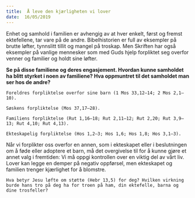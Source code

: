 ```yaml
---
title:  Å leve den kjærligheten vi lover
date:  16/05/2019
---
```


Enhet og samhold i familien er avhengig av at hver enkelt, først og fremst ektefellene, tar vare på de andre. Bibelhistorien er full av eksempler på brutte løfter, tynnslitt tillit og mangel på troskap. Men Skriften har også eksempler på vanlige mennesker som med Guds hjelp forpliktet seg overfor venner og familier og holdt sine løfter.

**Se på disse familiene og deres engasjement. Hvordan kunne samholdet ha blitt styrket i noen av familiene? Hva oppmuntret til det samholdet man ser hos de andre?**

`Foreldres forpliktelse overfor sine barn (1 Mos 33,12–14; 2 Mos 2,1–10).`

`Søskens forpliktelse (Mos 37,17–28).`

`Familiens forpliktelse (Rut 1,16–18; Rut 2,11–12; Rut 2,20; Rut 3,9–13; Rut 4,10; Rut 4,13).`

`Ekteskapelig forpliktelse (Hos 1,2–3; Hos 1,6; Hos 1,8; Hos 3,1–3).`

Når vi forplikter oss overfor en annen, som i ekteskapet eller i beslutningen om å føde eller adoptere et barn, må det overgivelse til for å kunne gjøre et annet valg i fremtiden: Vi må oppgi kontrollen over en viktig del av vårt liv. Lover kan legge en demper på negativ oppførsel, men ekteskapet og familien trenger kjærlighet for å blomstre.

`Hva betyr Jesu løfte om støtte (Hebr 13,5) for deg? Hvilken virkning burde hans tro på deg ha for troen på ham, din ektefelle, barna og dine trosfeller?`
